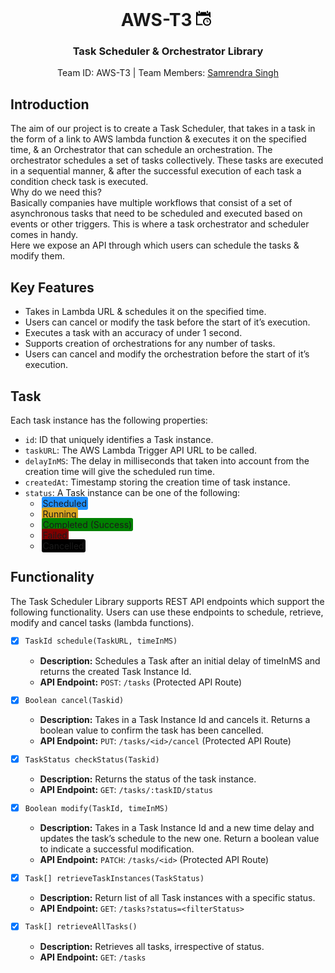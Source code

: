 <h1 align="center">
AWS-T3 <svg xmlns="http://www.w3.org/2000/svg" width="30" height="28" viewBox="0 0 30 21"><path d="M17 3v-2c0-.552.447-1 1-1s1 .448 1 1v2c0 .552-.447 1-1 1s-1-.448-1-1zm-12 1c.553 0 1-.448 1-1v-2c0-.552-.447-1-1-1-.553 0-1 .448-1 1v2c0 .552.447 1 1 1zm13 13v-3h-1v4h3v-1h-2zm-5 .5c0 2.481 2.019 4.5 4.5 4.5s4.5-2.019 4.5-4.5-2.019-4.5-4.5-4.5-4.5 2.019-4.5 4.5zm11 0c0 3.59-2.91 6.5-6.5 6.5s-6.5-2.91-6.5-6.5 2.91-6.5 6.5-6.5 6.5 2.91 6.5 6.5zm-14.237 3.5h-7.763v-13h19v1.763c.727.33 1.399.757 2 1.268v-9.031h-3v1c0 1.316-1.278 2.339-2.658 1.894-.831-.268-1.342-1.111-1.342-1.984v-.91h-9v1c0 1.316-1.278 2.339-2.658 1.894-.831-.268-1.342-1.111-1.342-1.984v-.91h-3v21h11.031c-.511-.601-.938-1.273-1.268-2z"/></svg>
</h1>

<h3 align="center">Task Scheduler & Orchestrator Library</h3>
<p align="center">Team ID: AWS-T3 | Team Members: <a href="https://github.com/SamrendraS" target="_blank">Samrendra Singh</a></p>

## Introduction

The aim of our project is to create a Task Scheduler, that takes in a task in the form of a link to AWS lambda function & executes it on the specified time, & an Orchestrator that can schedule an orchestration. The orchestrator schedules a set of tasks collectively. These tasks are executed in a sequential manner, & after the successful execution of each task a condition check task is executed.
<br/>
Why do we need this? <br/>
Basically companies have multiple workflows that consist of a set of asynchronous tasks that need to be scheduled and executed based on events or other triggers. This is where a task orchestrator and scheduler comes in handy. <br/>
Here we expose an API through which users can schedule the tasks & modify them.

## Key Features

- Takes in Lambda URL & schedules it on the specified time.
- Users can cancel or modify the task before the start of it’s execution.
- Executes a task with an accuracy of under 1 second.
- Supports creation of orchestrations for any number of tasks.
- Users can cancel and modify the orchestration before the start of it’s execution.

## Task

Each task instance has the following properties:

- `id`: ID that uniquely identifies a Task instance.
- `taskURL`: The AWS Lambda Trigger API URL to be called.
- `delayInMS`: The delay in milliseconds that taken into account from the creation time will give the scheduled run time.
- `createdAt`: Timestamp storing the creation time of task instance.
- `status`: A Task instance can be one of the following:
  - <span style="margin:2px;padding:2px;background-color:dodgerblue; border-radius:3px">Scheduled</span>
  - <span style="margin:2px;padding:2px;background-color:goldenrod; border-radius:3px">Running</span>
  - <span style="margin:2px;padding:2px;background-color:green; border-radius:3px">Completed (Success)</span>
  - <span style="margin:2px;padding:2px;background-color:maroon; border-radius:3px">Failed</span>
  - <span style="margin:2px;padding:2px;background-color:black;border-radius:3px">Cancelled</span>

## Functionality

The Task Scheduler Library supports REST API endpoints which support the following functionality. Users can use these endpoints to schedule, retrieve, modify and cancel tasks (lambda functions).

- [x] `TaskId schedule(TaskURL, timeInMS)`

  - **Description:** Schedules a Task after an initial delay of timeInMS and returns the created Task Instance Id.
  - **API Endpoint:** `POST`: `/tasks` (Protected API Route)


- [x] `Boolean cancel(Taskid)`

  - **Description:** Takes in a Task Instance Id and cancels it. Returns a boolean value to confirm the task has been cancelled.
  - **API Endpoint:** `PUT`: `/tasks/<id>/cancel` (Protected API Route)


- [x] `TaskStatus checkStatus(Taskid)`

  - **Description:** Returns the status of the task instance.
  - **API Endpoint:** `GET`: `/tasks/:taskID/status`


- [x] `Boolean modify(TaskId, timeInMS)`

  - **Description:** Takes in a Task Instance Id and a new time delay and updates the task’s schedule to the new one. Return a boolean value to indicate a successful modification.
  - **API Endpoint:** `PATCH`: `/tasks/<id>` (Protected API Route)


- [x] `Task[] retrieveTaskInstances(TaskStatus)`

  - **Description:** Return list of all Task instances with a specific status.
  - **API Endpoint:** `GET`: `/tasks?status=<filterStatus>`


- [x] `Task[] retrieveAllTasks()`

  - **Description:** Retrieves all tasks, irrespective of status.
  - **API Endpoint:** `GET`: `/tasks`
